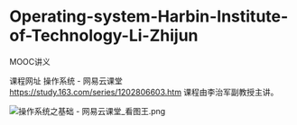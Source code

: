 # Operating-system-Harbin-Institute-of-Technology-Li-Zhijun
MOOC讲义

课程网址
操作系统 - 网易云课堂  https://study.163.com/series/1202806603.htm
课程由李治军副教授主讲。

![操作系统之基础 - 网易云课堂_看图王.png](https://i.loli.net/2019/09/29/DhUjy8EJkVC9ut4.png)
